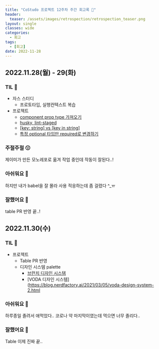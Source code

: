 ```yaml
---
title: "CoStudo 프로젝트 12주차 주간 회고록 🙂"
header:
  teaser: /assets/images/retrospection/retrospection_teaser.png
layout: single
classes: wide
categories:
  - 회고
tags:
  - [회고]
date: 2022-11-28
---
```


## 2022.11.28(월) - 29(화)

### TIL 🧐

- 자스 스터디
  - 프로토타입, 실행컨텍스트 복습
- 프로젝트
  - [component prop type 가져오기](https://stackoverflow.com/questions/43230765/typescript-react-access-component-property-types)
  - [husky, lint-staged](https://velog.io/@do_dadu/husky-lint-staged%EB%A5%BC-%EC%82%AC%EC%9A%A9%ED%95%98%EC%9E%90-sub-ESLint-%EC%9E%90%EB%8F%99%ED%99%94%ED%95%98%EA%B8%B0)
  - [[key: string] vs [key in string]](https://jamie-log.notion.site/key-string-vs-key-in-string-e90fed972c8344f89fbc573780645b7c)
  - [특정 optional 타입만 required로 변경하기](https://stackoverflow.com/questions/69327990/how-can-i-make-one-property-non-optional-in-a-typescript-type)

### 주절주절 😗

제이미가 만든 모노레포로 옮겨 작업 중인데 작동이 잘된다..!

### 아쉬워요 🙁

하지만 내가 babel을 잘 몰라 사용 적응하는데 좀 걸렸다 ^\_ㅠ

### 잘했어요 🙂

table PR 반영 끝..!

## 2022.11.30(수)

### TIL 🧐

- 프로젝트
  - Table PR 반영
  - 디자인 시스템 palette
    - [브런치 디자인 시스템](https://brunch.co.kr/@thinkaboutlove/289)
    - [VODA 디자인 시스템](https://blog.nerdfactory.ai/2021/03/05/voda-design-system-2.html

### 아쉬워요 🙁

하루종일 졸려서 애먹었다.. 코로나 약 마지막이였는데 먹으면 너무 졸리다..

### 잘했어요 🙂

Table 이제 진짜 끝..
